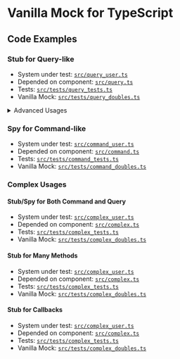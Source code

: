 Vanilla Mock for TypeScript
===========================



Code Examples
-------------

### Stub for Query-like

* System under test: [`src/query_user.ts`](./example/src/query_user.ts)
* Depended on component: [`src/query.ts`](./example/src/query.ts)
* Tests: [`src/tests/query_tests.ts`](./example/src/tests/query_tests.ts)
* Vanilla Mock: [`src/tests/query_doubles.ts`](./example/src/tests/query_doubles.ts)


<details>
<summary>Advanced Usages</summary>

#### Named Stub for Query-like

* Tests: [`src/tests/advanced/named_query_tests.ts`](./example/src/tests/advanced/named_query_tests.ts)
* Vanilla Mock: [`src/tests/advanced/named_query_doubles.ts`](./example/src/tests/advanced/named_query_doubles.ts)



#### Stub for Anonymous Function Style Query

* Tests: [`src/tests/advanced/anon_func_style_query_tests.ts`](./example/src/tests/advanced/anon_func_style_query_tests.ts)
* Vanilla Mock: [`src/tests/advanced/anon_func_style_query_doubles.ts`](./example/src/tests/advanced/anon_func_style_query_doubles.ts)
</details>



### Spy for Command-like

* System under test: [`src/command_user.ts`](./example/src/command_user.ts)
* Depended on component: [`src/command.ts`](./example/src/command.ts)
* Tests: [`src/tests/command_tests.ts`](./example/src/tests/command_tests.ts)
* Vanilla Mock: [`src/tests/command_doubles.ts`](./example/src/tests/command_doubles.ts)



### Complex Usages
#### Stub/Spy for Both Command and Query

* System under test: [`src/complex_user.ts`](./example/src/complex_user.ts)
* Depended on component: [`src/complex.ts`](./example/src/complex.ts)
* Tests: [`src/tests/complex_tests.ts`](./example/src/tests/complex_tests.ts)
* Vanilla Mock: [`src/tests/complex_doubles.ts`](./example/src/tests/complex_doubles.ts)



#### Stub for Many Methods

* System under test: [`src/complex_user.ts`](./example/src/complex_user.ts)
* Depended on component: [`src/complex.ts`](./example/src/complex.ts)
* Tests: [`src/tests/complex_tests.ts`](./example/src/tests/complex_tests.ts)
* Vanilla Mock: [`src/tests/complex_doubles.ts`](./example/src/tests/complex_doubles.ts)



#### Stub for Callbacks

* System under test: [`src/complex_user.ts`](./example/src/complex_user.ts)
* Depended on component: [`src/complex.ts`](./example/src/complex.ts)
* Tests: [`src/tests/complex_tests.ts`](./example/src/tests/complex_tests.ts)
* Vanilla Mock: [`src/tests/complex_doubles.ts`](./example/src/tests/complex_doubles.ts)

